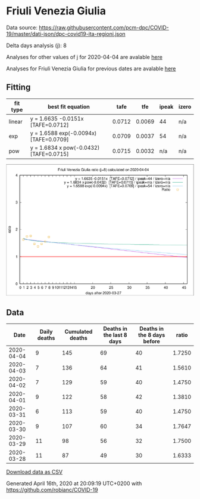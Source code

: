 # Friuli Venezia Giulia

Data source: https://raw.githubusercontent.com/pcm-dpc/COVID-19/master/dati-json/dpc-covid19-ita-regioni.json

Delta days analysis (j): 8

Analyses for other values of j for 2020-04-04 are avalable [here](../2020-04-04/README.md)

Analyses for Friuli Venezia Giulia for previous dates are avalable [here](../README.md)

## Fitting 
|fit type|best fit equation|tafe|tfe|ipeak|izero|
|-------|-----|--------|------|---|---|
|linear|y = 1.6635 -0.0151x  [TAFE=0.0712]|0.0712|0.0069|44|n/a|
|exp|y = 1.6588 exp(-0.0094x)  [TAFE=0.0709]|0.0709|0.0037|54|n/a|
|pow|y = 1.6834 x pow(-0.0432)  [TAFE=0.0715]|0.0715|0.0032|n/a|n/a|

![Plot](COVID-19_friuli_venezia_giulia_j8_2020-04-04.png)

## Data
|Date|Daily deaths|Cumulated deaths|Deaths in the last 8 days|Deaths in the 8 days before|ratio|
|----|----------|-----------|-------|--------------------|-----|
|2020-04-04|9|145|69|40|1.7250|
|2020-04-03|7|136|64|41|1.5610|
|2020-04-02|7|129|59|40|1.4750|
|2020-04-01|9|122|58|42|1.3810|
|2020-03-31|6|113|59|40|1.4750|
|2020-03-30|9|107|60|34|1.7647|
|2020-03-29|11|98|56|32|1.7500|
|2020-03-28|11|87|49|30|1.6333|

[Download data as CSV](COVID-19_friuli_venezia_giulia_j8_2020-04-04.csv)

Generated April 16th, 2020 at 20:09:19 UTC+0200 with https://github.com/robianc/COVID-19
